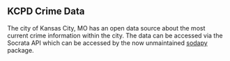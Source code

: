 ## KCPD Crime Data

The city of Kansas City, MO has an open data source about the most current crime information within the city.  The data can be accessed via the Socrata API which can be accessed by the now unmaintained [sodapy](https://github.com/xmunoz/sodapy) package.